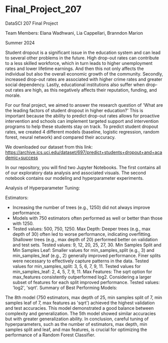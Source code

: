 # Final_Project_207
DataSCI 207 Final Project

Team Members: Elana Wadhwani, Lia Cappellari, Branndon Marion

Summer 2024 

Student dropout is a significant issue in the education system and can lead to several other problems in the future. High drop-out rates can contribute to a less skilled workforce, which in turn leads to higher unemployment rates and lower lifetime earnings. And then this not only affects the individual but also the overall economic growth of the community.  Secondly, increased drop-out rates are associated with higher crime rates and greater social dependency. Lastly, educational institutions also suffer when drop-out rates are high, as this negatively affects their reputation, funding, and morale. 

For our final project, we aimed to answer the research question of 'What are the leading factors of student dropout in higher education?' This is important because the ability to predict drop-out rates allows for proactive intervention and schools can implement targeted support and intervention programs to help these students stay on track. To predict student dropout rates, we created 4 different models (baseline, logistic regression, random forest, neural network) and compared their accuracy. 

We downloaded our dataset from this link: https://archive.ics.uci.edu/dataset/697/predict+students+dropout+and+academic+success

In our repository, you will find two Jupyter Notebooks. The first contains all of our exploratory data analysis and associated visuals. The second notebook contains our modeling and hyperparameter experiments. 


Analysis of Hyperparameter Tuning:

Estimators:
- Increasing the number of trees (e.g., 1250) did not always improve performance.
- Models with 750 estimators often performed as well or better than those with 1250.
- Tested values: 500, 750, 1250.
Max Depth:
Deeper trees (e.g., max depth of 30) often led to worse performance, indicating overfitting.
Shallower trees (e.g., max depth of 20) performed better on validation and test sets.
Tested values: 9, 12, 20, 25, 27, 30.
Min Samples Split and Min Samples Leaf:
Smaller values for min_samples_split (e.g., 3) and min_samples_leaf (e.g., 2) generally improved performance.
Finer splits were necessary to effectively capture patterns in the data.
Tested values for min_samples_split: 3, 5, 6, 7, 9, 11.
Tested values for min_samples_leaf: 2, 4, 5, 7, 9, 11.
Max Features:
The sqrt option for max_features consistently outperformed log2.
Considering a larger subset of features for each split improved performance.
Tested values: 'log2', 'sqrt'.
Summary of Best Performing Models:

The 8th model (750 estimators, max depth of 25, min samples split of 7, min samples leaf of 7, max features as 'sqrt') achieved the highest validation and test accuracies.
This model demonstrated a good balance between complexity and generalization.
The 5th model showed similar accuracies but with greater generalization ability.
In conclusion, careful tuning of hyperparameters, such as the number of estimators, max depth, min samples split and leaf, and max features, is crucial for optimizing the performance of a Random Forest Classifier.

